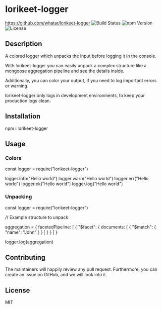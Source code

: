 # lorikeet-logger

https://github.com/whatar/lorikeet-logger
![Build Status](https://img.shields.io/github/actions/workflow/status/whatar/parrot-logger/test.yml)
![npm Version](https://img.shields.io/npm/v/parrot-logger)
![License](https://img.shields.io/npm/l/parrot-logger)

## Description

A colored logger which unpacks the input before logging it in the console.

With lorikeet-logger you can easily unpack a complex structure like a mongoose aggregation pipeline and see the details inside.

Additionally, you can color your output, if you need to log important errors or warning.

lorikeet-logger only logs in development environments, to keep your production logs clean.

## Installation

npm i lorikeet-logger

## Usage

### Colors

const logger = require("lorikeet-logger")

logger.info("Hello world")
logger.warn("Hello world")
logger.err("Hello world")
logger.ok("Hello world")
logger.log("Hello world")

### Unpacking

const logger = require("lorikeet-logger")

// Example structure to unpack

aggregation = {
  facetedPipeline: [
    {
      "$facet": {
        documents: [
          {
            "$match": {
              "name": "John"
            }
          }
        ]
      }
    }
  ]
}

logger.log(aggregation)

## Contributing

The maintainers will happily review any pull request. Furthermore, you can create an issue on GitHub, and we will look into it.

## License

MIT
